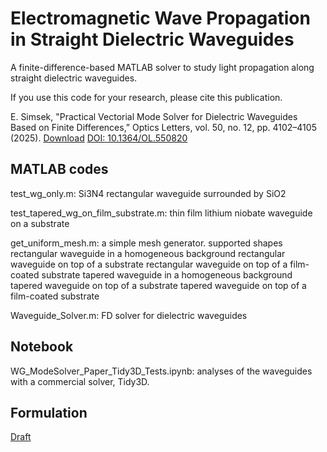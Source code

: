 # Electromagnetic Wave Propagation in Straight Dielectric Waveguides
A finite-difference-based MATLAB solver to study light propagation along straight dielectric waveguides.

If you use this code for your research, please cite this publication.

E. Simsek, "Practical Vectorial Mode Solver for Dielectric Waveguides Based on Finite Differences,” Optics Letters, vol. 50, no. 12, pp. 4102–4105 (2025). [Download](https://userpages.cs.umbc.edu/simsek/journal_papers/j43_Die_WG_solver.pdf) [DOI: 10.1364/OL.550820](https://doi.org/10.1364/OL.550820)

## MATLAB codes
test_wg_only.m: Si3N4 rectangular waveguide surrounded by SiO2

test_tapered_wg_on_film_substrate.m: thin film lithium niobate waveguide on a substrate

get_uniform_mesh.m: a simple mesh generator. supported shapes
rectangular waveguide in a homogeneous background
rectangular waveguide on top of a substrate
rectangular waveguide on top of a film-coated substrate
tapered waveguide in a homogeneous background
tapered waveguide on top of a substrate
tapered waveguide on top of a film-coated substrate

Waveguide_Solver.m: FD solver for dielectric waveguides

## Notebook
WG_ModeSolver_Paper_Tidy3D_Tests.ipynb: analyses of the waveguides with a commercial solver, Tidy3D.

## Formulation
[Draft](https://arxiv.org/abs/2503.17746)
